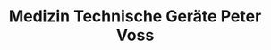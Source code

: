 ---
title: "Medizin Technische Geräte Peter Voss"
url: /hamburg/medizin-technische-geraete-peter-voss/
shop: Sanitätshaus
---